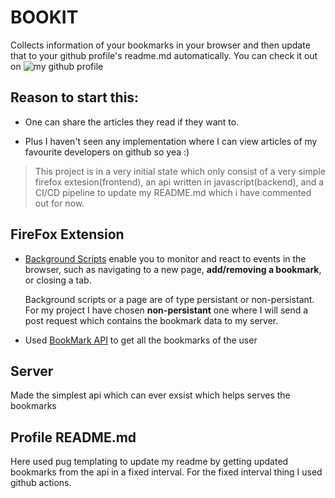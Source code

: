# BOOKIT

Collects information of your bookmarks in your browser and then update that to your github profile's readme.md automatically. You can check it out on ![my github profile](https://github.com/Mayhul-Jindal)

## Reason to start this:
- One can share the articles they read if they want to.

- Plus I haven't seen any implementation where I can view articles of my favourite developers on github so yea :) 

> This project is in a very initial state which only consist of a very simple firefox extesion(frontend), an api written in javascript(backend), and a CI/CD pipeline to update my README.md which i have commented out for now.

## FireFox Extension

- [Background Scripts](https://developer.mozilla.org/en-US/docs/Mozilla/Add-ons/WebExtensions/Background_scripts) enable you to monitor and react to events in the browser, such as navigating to a new page, **add/removing a bookmark**, or closing a tab.

    Background scripts or a page are of type persistant or non-persistant. For my project I have chosen **non-persistant** one where I will send a post request which contains the bookmark data to my server.

- Used [BookMark API](https://developer.mozilla.org/en-US/docs/Mozilla/Add-ons/WebExtensions/Work_with_the_Bookmarks_API) to get all the bookmarks of the user

## Server

Made the simplest api which can ever exsist which helps serves the bookmarks

## Profile README.md

Here used pug templating to update my readme by getting updated bookmarks from the api in a fixed interval. For the fixed interval thing I used github actions.
